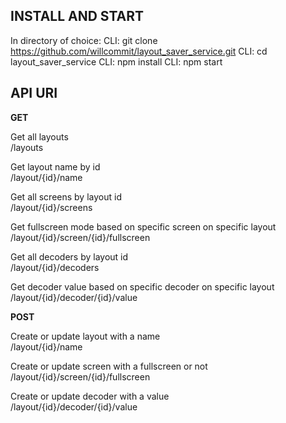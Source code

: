 ## INSTALL AND START

In directory of choice:
CLI: git clone https://github.com/willcommit/layout_saver_service.git
CLI: cd layout_saver_service
CLI: npm install
CLI: npm start

## API URI

**GET**

Get all layouts  
/layouts

Get layout name by id  
    /layout/{id}/name

Get all screens by layout id  
    /layout/{id}/screens

Get fullscreen mode based on specific screen on specific layout  
    /layout/{id}/screen/{id}/fullscreen

Get all decoders by layout id  
    /layout/{id}/decoders

Get decoder value based on specific decoder on specific layout  
    /layout/{id}/decoder/{id}/value

**POST**

Create or update layout with a name  
    /layout/{id}/name

Create or update screen with a fullscreen or not  
    /layout/{id}/screen/{id}/fullscreen

Create or update decoder with a value  
    /layout/{id}/decoder/{id}/value